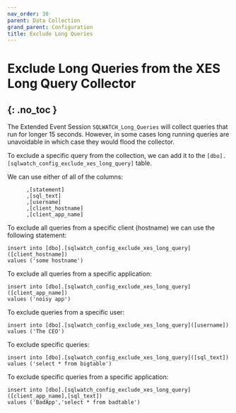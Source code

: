 ```yaml
---
nav_order: 30
parent: Data Collection
grand_parent: Configuration
title: Exclude Long Queries
---
```


# Exclude Long Queries from the XES Long Query Collector
{: .no_toc }
---

The Extended Event Session `SQLWATCH_Long_Queries` will collect queries that run for longer 15 seconds. However, in some cases long running queries are unavoidable in which case they would flood the collector.

To exclude a specific query from the collection, we can add it to the `[dbo].[sqlwatch_config_exclude_xes_long_query]` table.

We can use either of all of the columns:

```
      ,[statement]
      ,[sql_text]
      ,[username]
      ,[client_hostname]
      ,[client_app_name]
```

To exclude all queries from a specific client (hostname) we can use the following statement:

```
insert into [dbo].[sqlwatch_config_exclude_xes_long_query]([client_hostname])
values ('some hostname')
```

To exclude all queries from a specific application:

```
insert into [dbo].[sqlwatch_config_exclude_xes_long_query]([client_app_name])
values ('noisy app')
```

To exclude queries from a specific user:

```
insert into [dbo].[sqlwatch_config_exclude_xes_long_query]([username])
values ('The CEO')
```

To exclude specific queries:

```
insert into [dbo].[sqlwatch_config_exclude_xes_long_query]([sql_text])
values ('select * from bigtable')
```

To exclude specific queries from a specific application:

```
insert into [dbo].[sqlwatch_config_exclude_xes_long_query]([client_app_name],[sql_text])
values ('BadApp','select * from badtable')
```

